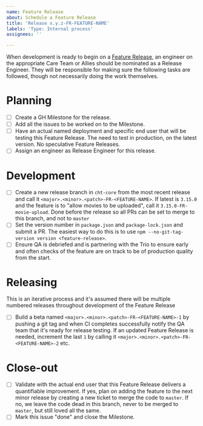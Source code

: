 ```yaml
---
name: Feature Release
about: Schedule a Feature Release
title: 'Release x.y.z-FR-FEATURE-NAME'
labels: 'Type: Internal process'
assignees: ''

---
```


When development is ready to begin on a [Feature Release](https://docs.communityhealthtoolkit.org/core/releases/feature_releases/#release-names), an engineer on the appropriate Care Team or Allies should be nominated as a Release Engineer. They will be responsible for making sure the following tasks are followed, though not necessarily doing the work themselves.

# Planning

- [ ] Create a GH Milestone for the release.
- [ ] Add all the issues to be worked on to the Milestone.
- [ ] Have an actual named deployment and specific end user that will be testing this Feature Release. The need to test in production, on the latest version. No speculative Feature Releases.
- [ ] Assign an engineer as Release Engineer for this release.

# Development

- [ ] Create a new release branch in `cht-core` from the most recent release and call it  `<major>.<minor>.<patch>-FR-<FEATURE-NAME>`. If latest is `3.15.0` and the feature is to "allow movies to be uploaded", call it `3.15.0-FR-movie-upload`. Done before the release so all PRs can be set to merge to this branch, and not to `master`
- [ ] Set the version number in `package.json` and `package-lock.json` and submit a PR. The easiest way to do this is to use `npm --no-git-tag-version version <feature-release>`.
- [ ] Ensure QA is debriefed and is partnering with the Trio to ensure early and often checks of the feature are on track to be of production quality from the start.

# Releasing
This is an iterative process and it's assumed there will be multiple numbered releases throughout development of the Feature Release

- [ ] Build a beta named `<major>.<minor>.<patch>-FR-<FEATURE-NAME>-1` by pushing a git tag and when CI completes successfully notify the QA team that it's ready for release testing. If an updated Feature Release is needed, increment the last `1` by calling it `<major>.<minor>.<patch>-FR-<FEATURE-NAME>-2` etc.

# Close-out

- [ ] Validate with the actual end user that this Feature Release delivers a quantifiable improvement.  If yes, plan on adding the feature to the next minor release by creating a new ticket to merge the code to `master`.  If no, we leave the code dead in this branch, never to be merged to `master`, but still loved all the same.
- [ ] Mark this issue "done" and close the Milestone.
